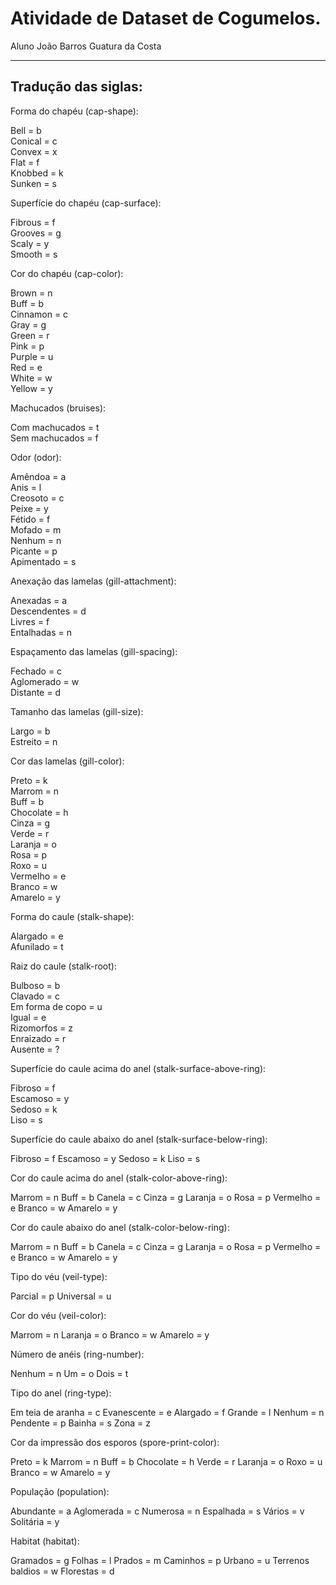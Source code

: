 # Atividade de Dataset de Cogumelos.
Aluno João Barros Guatura da Costa

------------------------------
Tradução das siglas:
------------------------------

Forma do chapéu (cap-shape): <br>

Bell = b<br>
Conical = c<br>
Convex = x<br>
Flat = f<br>
Knobbed = k<br>
Sunken = s<br>

Superfície do chapéu (cap-surface):<br>

Fibrous = f<br>
Grooves = g<br>
Scaly = y<br>
Smooth = s<br>

Cor do chapéu (cap-color):<br>

Brown = n<br>
Buff = b<br>
Cinnamon = c<br>
Gray = g<br>
Green = r<br>
Pink = p<br>
Purple = u<br>
Red = e<br>
White = w<br>
Yellow = y<br>

Machucados (bruises):<br>

Com machucados = t <br>
Sem machucados = f<br>

Odor (odor):<br>

Amêndoa = a<br>
Anis = l<br>
Creosoto = c<br>
Peixe = y<br>
Fétido = f<br>
Mofado = m<br>
Nenhum = n<br>
Picante = p<br>
Apimentado = s<br>

Anexação das lamelas (gill-attachment):<br>

Anexadas = a<br>
Descendentes = d<br>
Livres = f<br>
Entalhadas = n<br>

Espaçamento das lamelas (gill-spacing):<br>

Fechado = c<br>
Aglomerado = w<br>
Distante = d<br>

Tamanho das lamelas (gill-size):<br>

Largo = b<br>
Estreito = n<br>

Cor das lamelas (gill-color):<br>

Preto = k<br>
Marrom = n<br>
Buff = b<br>
Chocolate = h<br>
Cinza = g<br>
Verde = r<br>
Laranja = o<br>
Rosa = p<br>
Roxo = u<br>
Vermelho = e<br>
Branco = w<br>
Amarelo = y<br>

Forma do caule (stalk-shape):<br>

Alargado = e<br>
Afunilado = t<br>

Raiz do caule (stalk-root):<br>

Bulboso = b<br>
Clavado = c<br>
Em forma de copo = u<br>
Igual = e<br>
Rizomorfos = z<br>
Enraizado = r<br>
Ausente = ?<br>

Superfície do caule acima do anel (stalk-surface-above-ring):<br>

Fibroso = f<br>
Escamoso = y<br>
Sedoso = k<br>
Liso = s<br>

Superfície do caule abaixo do anel (stalk-surface-below-ring):<br>

Fibroso = f
Escamoso = y
Sedoso = k
Liso = s

Cor do caule acima do anel (stalk-color-above-ring):

Marrom = n
Buff = b
Canela = c
Cinza = g
Laranja = o
Rosa = p
Vermelho = e
Branco = w
Amarelo = y

Cor do caule abaixo do anel (stalk-color-below-ring):

Marrom = n
Buff = b
Canela = c
Cinza = g
Laranja = o
Rosa = p
Vermelho = e
Branco = w
Amarelo = y

Tipo do véu (veil-type):

Parcial = p
Universal = u

Cor do véu (veil-color):

Marrom = n
Laranja = o
Branco = w
Amarelo = y

Número de anéis (ring-number):

Nenhum = n
Um = o
Dois = t

Tipo do anel (ring-type):

Em teia de aranha = c
Evanescente = e
Alargado = f
Grande = l
Nenhum = n
Pendente = p
Bainha = s
Zona = z

Cor da impressão dos esporos (spore-print-color):

Preto = k
Marrom = n
Buff = b
Chocolate = h
Verde = r
Laranja = o
Roxo = u
Branco = w
Amarelo = y

População (population):

Abundante = a
Aglomerada = c
Numerosa = n
Espalhada = s
Vários = v
Solitária = y

Habitat (habitat):

Gramados = g
Folhas = l
Prados = m
Caminhos = p
Urbano = u
Terrenos baldios = w
Florestas = d
